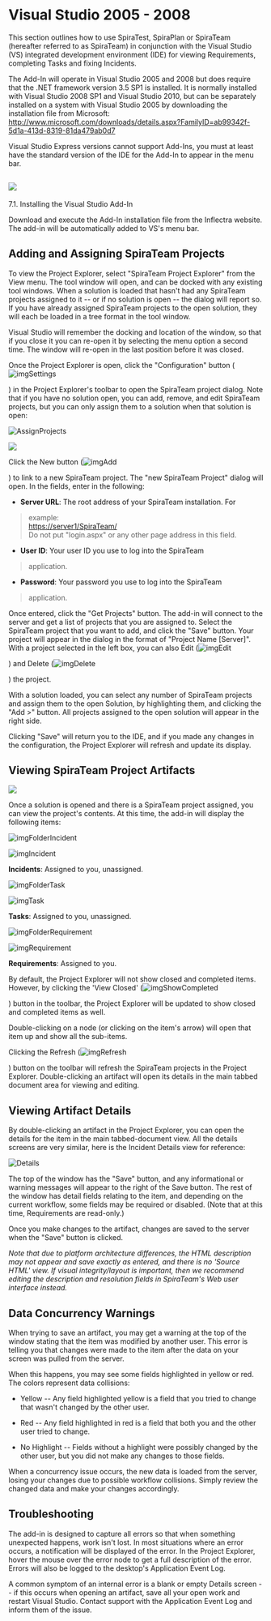 # Visual Studio 2005 - 2008

This section outlines how to use SpiraTest, SpiraPlan or SpiraTeam
(hereafter referred to as SpiraTeam) in conjunction with the Visual
Studio (VS) integrated development environment (IDE) for viewing
Requirements, completing Tasks and fixing Incidents.

The Add-In will operate in Visual Studio 2005 and 2008 but does require
that the .NET framework version 3.5 SP1 is installed. It is normally
installed with Visual Studio 2008 SP1 and Visual Studio 2010, but can be
separately installed on a system with Visual Studio 2005 by downloading
the installation file from Microsoft:
<http://www.microsoft.com/downloads/details.aspx?FamilyID=ab99342f-5d1a-413d-8319-81da479ab0d7>

Visual Studio Express versions cannot support Add-Ins, you must at least
have the standard version of the IDE for the Add-In to appear in the
menu bar.

## ![](./img/SpiraTestPlanTeam_IDE_Integration_Guide71.png)
7.1. Installing the Visual Studio Add-In

Download and execute the Add-In installation file from the Inflectra
website. The add-in will be automatically added to VS's menu bar.

## Adding and Assigning SpiraTeam Projects

To view the Project Explorer, select "SpiraTeam Project Explorer" from
the View menu. The tool window will open, and can be docked with any
existing tool windows. When a solution is loaded that hasn't had any
SpiraTeam projects assigned to it -- or if no solution is open -- the
dialog will report so. If you have already assigned SpiraTeam projects
to the open solution, they will each be loaded in a tree format in the
tool window.

Visual Studio will remember the docking and location of the window, so
that if you close it you can re-open it by selecting the menu option a
second time. The window will re-open in the last position before it was
closed.

Once the Project Explorer is open, click the "Configuration" button
(![imgSettings](./img/SpiraTestPlanTeam_IDE_Integration_Guide72.png)


) in the Project Explorer's toolbar to
open the SpiraTeam project dialog. Note that if you have no solution
open, you can add, remove, and edit SpiraTeam projects, but you can only
assign them to a solution when that solution is open:

![AssignProjects](./img/SpiraTestPlanTeam_IDE_Integration_Guide73.png)




![](./img/SpiraTestPlanTeam_IDE_Integration_Guide74.png)


Click the New button
(![imgAdd](./img/SpiraTestPlanTeam_IDE_Integration_Guide58.png)


) to link to a new SpiraTeam project. The
"new SpiraTeam Project" dialog will open. In the fields, enter in the
following:

-   **Server URL**: The root address of your SpiraTeam installation. For
> example:\
> <https://server1/SpiraTeam/>\
> Do not put "login.aspx" or any other page address in this field.

-   **User ID**: Your user ID you use to log into the SpiraTeam
> application.

-   **Password**: Your password you use to log into the SpiraTeam
> application.

Once entered, click the "Get Projects" button. The add-in will connect
to the server and get a list of projects that you are assigned to.
Select the SpiraTeam project that you want to add, and click the "Save"
button. Your project will appear in the dialog in the format of "Project
Name \[Server\]". With a project selected in the left box, you can also
Edit
(![imgEdit](./img/SpiraTestPlanTeam_IDE_Integration_Guide59.png)


) and Delete
(![imgDelete](./img/SpiraTestPlanTeam_IDE_Integration_Guide60.png)


) the project.

With a solution loaded, you can select any number of SpiraTeam projects
and assign them to the open Solution, by highlighting them, and clicking
the "Add \>" button. All projects assigned to the open solution will
appear in the right side.

Clicking "Save" will return you to the IDE, and if you made any changes
in the configuration, the Project Explorer will refresh and update its
display.

## Viewing SpiraTeam Project Artifacts

![](./img/SpiraTestPlanTeam_IDE_Integration_Guide75.png)


Once a solution is opened and there is a SpiraTeam
project assigned, you can view the project's contents. At this time, the
add-in will display the following items:

![imgFolderIncident](./img/SpiraTestPlanTeam_IDE_Integration_Guide61.png)


![imgIncident](./img/SpiraTestPlanTeam_IDE_Integration_Guide62.png)


 **Incidents**: Assigned to you,
unassigned.

![imgFolderTask](./img/SpiraTestPlanTeam_IDE_Integration_Guide63.png)


![imgTask](./img/SpiraTestPlanTeam_IDE_Integration_Guide64.png)


 **Tasks**: Assigned to you, unassigned.

![imgFolderRequirement](./img/SpiraTestPlanTeam_IDE_Integration_Guide65.png)


![imgRequirement](./img/SpiraTestPlanTeam_IDE_Integration_Guide66.png)


 **Requirements**: Assigned to you.

By default, the Project Explorer will not show closed and completed
items. However, by clicking the 'View Closed'
(![imgShowCompleted](./img/SpiraTestPlanTeam_IDE_Integration_Guide67.png)


) button in the toolbar, the Project
Explorer will be updated to show closed and completed items as well.

Double-clicking on a node (or clicking on the item's arrow) will open
that item up and show all the sub-items.

Clicking the Refresh
(![imgRefresh](./img/SpiraTestPlanTeam_IDE_Integration_Guide69.png)


) button on the toolbar will refresh the
SpiraTeam projects in the Project Explorer. Double-clicking an artifact
will open its details in the main tabbed document area for viewing and
editing.

## Viewing Artifact Details

By double-clicking an artifact in the Project Explorer, you can open the
details for the item in the main tabbed-document view. All the details
screens are very similar, here is the Incident Details view for
reference:

![Details](./img/SpiraTestPlanTeam_IDE_Integration_Guide76.png)




The top of the window has the "Save" button, and any informational or
warning messages will appear to the right of the Save button. The rest
of the window has detail fields relating to the item, and depending on
the current workflow, some fields may be required or disabled. (Note
that at this time, Requirements are read-only.)

Once you make changes to the artifact, changes are saved to the server
when the "Save" button is clicked.

*Note that due to platform architecture differences, the HTML
description may not appear and save exactly as entered, and there is no
'Source HTML' view. If visual integrity/layout is important, then we
recommend editing the description and resolution fields in SpiraTeam's
Web user interface instead.*

## Data Concurrency Warnings

When trying to save an artifact, you may get a warning at the top of the
window stating that the item was modified by another user. This error is
telling you that changes were made to the item after the data on your
screen was pulled from the server.

When this happens, you may see some fields highlighted in yellow or red.
The colors represent data collisions:

-   Yellow -- Any field highlighted yellow is a field that you tried to
change that wasn't changed by the other user.

-   Red -- Any field highlighted in red is a field that both you and the
other user tried to change.

-   No Highlight -- Fields without a highlight were possibly changed by
the other user, but you did not make any changes to those fields.

When a concurrency issue occurs, the new data is loaded from the server,
losing your changes due to possible workflow collisions. Simply review
the changed data and make your changes accordingly.

## Troubleshooting

The add-in is designed to capture all errors so that when something
unexpected happens, work isn't lost. In most situations where an error
occurs, a notification will be displayed of the error. In the Project
Explorer, hover the mouse over the error node to get a full description
of the error. Errors will also be logged to the desktop's Application
Event Log.

A common symptom of an internal error is a blank or empty Details screen
-- if this occurs when opening an artifact, save all your open work and
restart Visual Studio. Contact support with the Application Event Log
and inform them of the issue.

